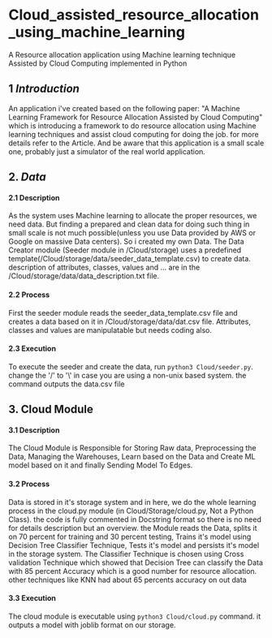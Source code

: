 # Cloud_assisted_resource_allocation_using_machine_learning
A Resource allocation application using Machine learning technique Assisted by Cloud Computing implemented in Python

## 1 ***Introduction***
An application i've created based on the following paper:
"A Machine Learning Framework for Resource Allocation Assisted by Cloud Computing" which is introducing a framework to do
resource allocation using Machine learning techniques and assist cloud computing for doing the job. for more details refer to the Article. And be aware that this application is a small scale one, probably just a simulator of the real world application.

## 2. ***Data***
#### 2.1 Description
As the system uses Machine learning to allocate the proper resources, we need data. But finding a prepared and clean data
for doing such thing in small scale is not much possible(unless you use Data provided by AWS or Google on massive Data centers).
So i created my own Data. The Data Creator module (Seeder module in /Cloud/storage) uses a predefined template(/Cloud/storage/data/seeder_data_template.csv) to create data. description of attributes, classes, values and ... are in the /Cloud/storage/data/data_description.txt file.

#### 2.2 Process
First the seeder module reads the seeder_data_template.csv file and creates a data based on it in /Cloud/storage/data/dat.csv file.
Attributes, classes and values are manipulatable but needs coding also.

#### 2.3 Execution
To execute the seeder and create the data, run `python3 Cloud/seeder.py`. change the '/' to '\\' in case you are using a non-unix based system.
the command outputs the data.csv file

## 3. Cloud Module

#### 3.1 Description
The Cloud Module is Responsible for Storing Raw data, Preprocessing the Data, Managing the Warehouses, Learn based on the Data
and Create ML model based on it and finally Sending Model To Edges.

#### 3.2 Process
Data is stored in it's storage system and in here, we do the whole learning process in the cloud.py module (in Cloud/Storage/cloud.py, Not a Python Class). the code is fully commented in Docstring format so there is no need for details description but an overview. the Module reads the Data, splits it on 70 percent for training and 30 percent testing, Trains it's model using Decision Tree Classifier Technique, Tests it's model and persists it's model in the storage system.
The Classifier Technique is chosen using Cross validation Technique which showed that Decision Tree can classify the Data with 85 percent Accuracy which is a good number for resource allocation. other techniques like KNN had about 65 percents accuracy on out data

#### 3.3 Execution
The cloud module is executable using `python3 Cloud/cloud.py` command. it outputs a model with joblib format on our storage.
